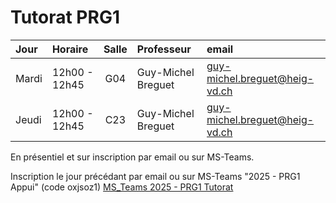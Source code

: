 # Tutorat PRG1

| Jour      | Horaire       | Salle | Professeur         | email                         |
|:----------|:--------------|:-----:|:-------------------|:------------------------------|
| Mardi	  | 12h00 - 12h45 |  G04  | Guy-Michel Breguet | guy-michel.breguet@heig-vd.ch |
| Jeudi	  | 12h00 - 12h45 |  C23  | Guy-Michel Breguet | guy-michel.breguet@heig-vd.ch |

En présentiel et sur inscription par email ou sur MS-Teams.


Inscription le jour précédant par email ou sur MS-Teams "2025 - PRG1 Appui" (code oxjsoz1)
[MS_Teams 2025 - PRG1 Tutorat](https://teams.microsoft.com/l/channel/19%3Ac0839cc9f6d540a0b9cbcb1d6e905a36%40thread.tacv2/PRG1?groupId=0d195aa8-27c2-4a84-99fb-83b7cb2906d7&tenantId=a372f724-c0b2-4ea0-abfb-0eb8c6f84e40)